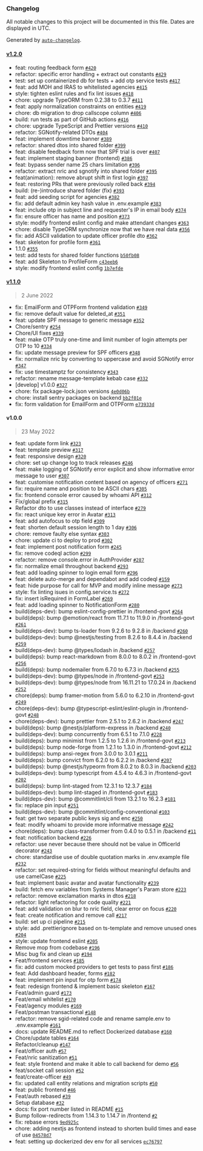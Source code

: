 ### Changelog

All notable changes to this project will be documented in this file. Dates are displayed in UTC.

Generated by [`auto-changelog`](https://github.com/CookPete/auto-changelog).

#### [v1.2.0](https://github.com/opengovsg/CheckWho/compare/v1.1.0...v1.2.0)

- feat: routing feedback form [`#420`](https://github.com/opengovsg/CheckWho/pull/420)
- refactor: specific error handling + extract out constants [`#429`](https://github.com/opengovsg/CheckWho/pull/429)
- test: set up containerized db for tests + add otp service tests [`#417`](https://github.com/opengovsg/CheckWho/pull/417)
- feat: add MOH and IRAS to whitelisted agencies [`#415`](https://github.com/opengovsg/CheckWho/pull/415)
- style: tighten eslint rules and fix lint issues [`#418`](https://github.com/opengovsg/CheckWho/pull/418)
- chore: upgrade TypeORM from 0.2.38 to 0.3.7 [`#411`](https://github.com/opengovsg/CheckWho/pull/411)
- feat: apply normalization constraints on entities [`#419`](https://github.com/opengovsg/CheckWho/pull/419)
- chore: db migration to drop callscope column [`#406`](https://github.com/opengovsg/CheckWho/pull/406)
- build: run tests as part of GitHub actions [`#416`](https://github.com/opengovsg/CheckWho/pull/416)
- chore: upgrade TypeScript and Prettier versions [`#410`](https://github.com/opengovsg/CheckWho/pull/410)
- refactor: SGNotify-related DTOs [`#404`](https://github.com/opengovsg/CheckWho/pull/404)
- feat: implement downtime banner [`#389`](https://github.com/opengovsg/CheckWho/pull/389)
- refactor: shared dtos into shared folder [`#399`](https://github.com/opengovsg/CheckWho/pull/399)
- feat: disable feedback form now that SPF trial is over [`#407`](https://github.com/opengovsg/CheckWho/pull/407)
- feat: implement staging banner (frontend) [`#386`](https://github.com/opengovsg/CheckWho/pull/386)
- feat: bypass sender name 25 chars limitation [`#396`](https://github.com/opengovsg/CheckWho/pull/396)
- refactor: extract nric and sgnotify into shared folder [`#395`](https://github.com/opengovsg/CheckWho/pull/395)
- feat(animation): remove abrupt shift in first login [`#397`](https://github.com/opengovsg/CheckWho/pull/397)
- feat: restoring PRs that were previously rolled back [`#394`](https://github.com/opengovsg/CheckWho/pull/394)
- build: (re-)introduce shared folder (fix) [`#393`](https://github.com/opengovsg/CheckWho/pull/393)
- feat: add seeding script for agencies [`#382`](https://github.com/opengovsg/CheckWho/pull/382)
- fix: add default admin key hash value in .env.example [`#383`](https://github.com/opengovsg/CheckWho/pull/383)
- feat: include otp in subject line and requester's IP in email body [`#374`](https://github.com/opengovsg/CheckWho/pull/374)
- fix: ensure officer has name and position [`#373`](https://github.com/opengovsg/CheckWho/pull/373)
- style: modify frontend eslint config and make attendant changes [`#363`](https://github.com/opengovsg/CheckWho/pull/363)
- chore: disable TypeORM synchronize now that we have real data [`#356`](https://github.com/opengovsg/CheckWho/pull/356)
- fix: add ASCII validation to update officer profile dto [`#362`](https://github.com/opengovsg/CheckWho/pull/362)
- feat: skeleton for profile form [`#361`](https://github.com/opengovsg/CheckWho/pull/361)
- 1.1.0 [`#355`](https://github.com/opengovsg/CheckWho/pull/355)
- test: add tests for shared folder functions [`b50fb08`](https://github.com/opengovsg/CheckWho/commit/b50fb084bdf61d68479d217887b28138ffbc46ba)
- feat: add Skeleton to ProfileForm [`c43eeb6`](https://github.com/opengovsg/CheckWho/commit/c43eeb6840b5e751a17b433f285365eeb897e940)
- style: modify frontend eslint config [`1b7efde`](https://github.com/opengovsg/CheckWho/commit/1b7efde6d741bf6b72b17f6c718c92e2e6f899e8)

#### [v1.1.0](https://github.com/opengovsg/CheckWho/compare/v1.0.0...v1.1.0)

> 2 June 2022

- fix: EmailForm and OTPForm frontend validation [`#349`](https://github.com/opengovsg/CheckWho/pull/349)
- fix: remove default value for deleted_at [`#351`](https://github.com/opengovsg/CheckWho/pull/351)
- feat: update SPF message to generic message [`#352`](https://github.com/opengovsg/CheckWho/pull/352)
- Chore/sentry [`#254`](https://github.com/opengovsg/CheckWho/pull/254)
- Chore/UI fixes [`#339`](https://github.com/opengovsg/CheckWho/pull/339)
- feat: make OTP truly one-time and limit number of login attempts per OTP to 10 [`#334`](https://github.com/opengovsg/CheckWho/pull/334)
- fix: update message preview for SPF officers [`#348`](https://github.com/opengovsg/CheckWho/pull/348)
- fix: normalize nric by converting to uppercase and avoid SGNotify error [`#347`](https://github.com/opengovsg/CheckWho/pull/347)
- fix: use timestamptz for consistency [`#343`](https://github.com/opengovsg/CheckWho/pull/343)
- refactor: rename message-template kebab case [`#332`](https://github.com/opengovsg/CheckWho/pull/332)
- [develop] v1.0.0 [`#327`](https://github.com/opengovsg/CheckWho/pull/327)
- chore: fix package-lock.json versions [`4e0d06b`](https://github.com/opengovsg/CheckWho/commit/4e0d06b65698a2229b47f3aeff283628b71965a2)
- chore: install sentry packages on backend [`bb2f01e`](https://github.com/opengovsg/CheckWho/commit/bb2f01eb154dbfa39607b1e34590c57a541966b4)
- fix: form validation for EmailForm and OTPForm [`e73933d`](https://github.com/opengovsg/CheckWho/commit/e73933d0287172c36cab90b2aed87aa985d1ed8e)

#### v1.0.0

> 23 May 2022

- feat: update form link [`#323`](https://github.com/opengovsg/CheckWho/pull/323)
- feat: template preview [`#317`](https://github.com/opengovsg/CheckWho/pull/317)
- feat: responsive design [`#320`](https://github.com/opengovsg/CheckWho/pull/320)
- chore: set up change log to track releases [`#246`](https://github.com/opengovsg/CheckWho/pull/246)
- feat: make logging of SGNotify error explicit and show informative error message to user [`#307`](https://github.com/opengovsg/CheckWho/pull/307)
- feat: customise notification content based on agency of officers [`#271`](https://github.com/opengovsg/CheckWho/pull/271)
- fix: require name and position to be ASCII chars [`#305`](https://github.com/opengovsg/CheckWho/pull/305)
- fix: frontend console error caused by whoami API [`#312`](https://github.com/opengovsg/CheckWho/pull/312)
- Fix/global prefix [`#315`](https://github.com/opengovsg/CheckWho/pull/315)
- Refactor dto to use classes instead of interface [`#279`](https://github.com/opengovsg/CheckWho/pull/279)
- fix: react unique key error in Avatar [`#313`](https://github.com/opengovsg/CheckWho/pull/313)
- feat: add autofocus to otp field [`#309`](https://github.com/opengovsg/CheckWho/pull/309)
- feat: shorten default session length to 1 day [`#306`](https://github.com/opengovsg/CheckWho/pull/306)
- chore: remove faulty else syntax [`#303`](https://github.com/opengovsg/CheckWho/pull/303)
- chore: update ci to deploy to prod [`#302`](https://github.com/opengovsg/CheckWho/pull/302)
- feat: implement post notification form [`#245`](https://github.com/opengovsg/CheckWho/pull/245)
- fix: remove codeql action [`#299`](https://github.com/opengovsg/CheckWho/pull/299)
- refactor: remove console.error in AuthProvider [`#287`](https://github.com/opengovsg/CheckWho/pull/287)
- fix: normalize email throughout backend [`#293`](https://github.com/opengovsg/CheckWho/pull/293)
- feat: add loading spinner to login email form [`#296`](https://github.com/opengovsg/CheckWho/pull/296)
- feat: delete auto-merge and dependabot and add codeql [`#159`](https://github.com/opengovsg/CheckWho/pull/159)
- feat: hide purpose for call for MVP and modify inline message [`#273`](https://github.com/opengovsg/CheckWho/pull/273)
- style: fix linting isues in config.service.ts [`#272`](https://github.com/opengovsg/CheckWho/pull/272)
- fix: insert isRequired in FormLabel [`#269`](https://github.com/opengovsg/CheckWho/pull/269)
- feat: add loading spinner to NotificationForm [`#280`](https://github.com/opengovsg/CheckWho/pull/280)
- build(deps-dev): bump eslint-config-prettier in /frontend-govt [`#264`](https://github.com/opengovsg/CheckWho/pull/264)
- build(deps): bump @emotion/react from 11.7.1 to 11.9.0 in /frontend-govt [`#261`](https://github.com/opengovsg/CheckWho/pull/261)
- build(deps-dev): bump ts-loader from 9.2.6 to 9.2.8 in /backend [`#260`](https://github.com/opengovsg/CheckWho/pull/260)
- build(deps-dev): bump @nestjs/testing from 8.2.6 to 8.4.4 in /backend [`#259`](https://github.com/opengovsg/CheckWho/pull/259)
- build(deps-dev): bump @types/lodash in /backend [`#257`](https://github.com/opengovsg/CheckWho/pull/257)
- build(deps): bump react-markdown from 8.0.0 to 8.0.2 in /frontend-govt [`#256`](https://github.com/opengovsg/CheckWho/pull/256)
- build(deps): bump nodemailer from 6.7.0 to 6.7.3 in /backend [`#255`](https://github.com/opengovsg/CheckWho/pull/255)
- build(deps-dev): bump @types/node in /frontend-govt [`#253`](https://github.com/opengovsg/CheckWho/pull/253)
- build(deps-dev): bump @types/node from 16.11.21 to 17.0.24 in /backend [`#252`](https://github.com/opengovsg/CheckWho/pull/252)
- chore(deps): bump framer-motion from 5.6.0 to 6.2.10 in /frontend-govt [`#249`](https://github.com/opengovsg/CheckWho/pull/249)
- chore(deps-dev): bump @typescript-eslint/eslint-plugin in /frontend-govt [`#248`](https://github.com/opengovsg/CheckWho/pull/248)
- chore(deps-dev): bump prettier from 2.5.1 to 2.6.2 in /backend [`#247`](https://github.com/opengovsg/CheckWho/pull/247)
- build(deps): bump @nestjs/platform-express in /backend [`#240`](https://github.com/opengovsg/CheckWho/pull/240)
- build(deps-dev): bump concurrently from 6.5.1 to 7.1.0 [`#228`](https://github.com/opengovsg/CheckWho/pull/228)
- build(deps): bump minimist from 1.2.5 to 1.2.6 in /frontend-govt [`#213`](https://github.com/opengovsg/CheckWho/pull/213)
- build(deps): bump node-forge from 1.2.1 to 1.3.0 in /frontend-govt [`#212`](https://github.com/opengovsg/CheckWho/pull/212)
- build(deps): bump ansi-regex from 3.0.0 to 3.0.1 [`#211`](https://github.com/opengovsg/CheckWho/pull/211)
- build(deps): bump convict from 6.2.0 to 6.2.2 in /backend [`#207`](https://github.com/opengovsg/CheckWho/pull/207)
- build(deps): bump @nestjs/typeorm from 8.0.2 to 8.0.3 in /backend [`#203`](https://github.com/opengovsg/CheckWho/pull/203)
- build(deps-dev): bump typescript from 4.5.4 to 4.6.3 in /frontend-govt [`#202`](https://github.com/opengovsg/CheckWho/pull/202)
- build(deps): bump lint-staged from 12.3.1 to 12.3.7 [`#184`](https://github.com/opengovsg/CheckWho/pull/184)
- build(deps-dev): bump lint-staged in /frontend-govt [`#183`](https://github.com/opengovsg/CheckWho/pull/183)
- build(deps-dev): bump @commitlint/cli from 13.2.1 to 16.2.3 [`#181`](https://github.com/opengovsg/CheckWho/pull/181)
- fix: replace pin input [`#251`](https://github.com/opengovsg/CheckWho/pull/251)
- build(deps-dev): bump @commitlint/config-conventional [`#103`](https://github.com/opengovsg/CheckWho/pull/103)
- feat: get two separate public keys sig and enc [`#250`](https://github.com/opengovsg/CheckWho/pull/250)
- feat: modify whoami to provide more informative message [`#242`](https://github.com/opengovsg/CheckWho/pull/242)
- chore(deps): bump class-transformer from 0.4.0 to 0.5.1 in /backend [`#11`](https://github.com/opengovsg/CheckWho/pull/11)
- feat: notification backend [`#226`](https://github.com/opengovsg/CheckWho/pull/226)
- refactor: use never because there should not be value in OfficerId decorator [`#243`](https://github.com/opengovsg/CheckWho/pull/243)
- chore: standardise use of double quotation marks in .env.example file [`#232`](https://github.com/opengovsg/CheckWho/pull/232)
- refactor: set required-string for fields without meaningful defaults and use camelCase [`#225`](https://github.com/opengovsg/CheckWho/pull/225)
- feat: implement basic avatar and avatar functionality [`#239`](https://github.com/opengovsg/CheckWho/pull/239)
- build: fetch env variables from Systems Manager's Param store [`#223`](https://github.com/opengovsg/CheckWho/pull/223)
- refactor: remove exclamation marks in dtos [`#218`](https://github.com/opengovsg/CheckWho/pull/218)
- refactor: light refactoring for code quality [`#221`](https://github.com/opengovsg/CheckWho/pull/221)
- feat: add validation on blur to nric field, clear error on focus [`#220`](https://github.com/opengovsg/CheckWho/pull/220)
- feat: create notification and remove call [`#217`](https://github.com/opengovsg/CheckWho/pull/217)
- build: set up ci pipeline [`#215`](https://github.com/opengovsg/CheckWho/pull/215)
- style: add .prettierignore based on ts-template and remove unused ones [`#204`](https://github.com/opengovsg/CheckWho/pull/204)
- style: update frontend eslint [`#205`](https://github.com/opengovsg/CheckWho/pull/205)
- Remove mop from codebase [`#196`](https://github.com/opengovsg/CheckWho/pull/196)
- Misc bug fix and clean up  [`#194`](https://github.com/opengovsg/CheckWho/pull/194)
- Feat/frontend services [`#185`](https://github.com/opengovsg/CheckWho/pull/185)
- fix: add custom mocked providers to get tests to pass first [`#186`](https://github.com/opengovsg/CheckWho/pull/186)
- feat: Add dashboard header, forms [`#182`](https://github.com/opengovsg/CheckWho/pull/182)
- feat: implement pin input for otp form [`#174`](https://github.com/opengovsg/CheckWho/pull/174)
- feat: redesign frontend & implement basic skeleton [`#167`](https://github.com/opengovsg/CheckWho/pull/167)
- Feat/admin guard [`#173`](https://github.com/opengovsg/CheckWho/pull/173)
- Feat/email whitelist [`#170`](https://github.com/opengovsg/CheckWho/pull/170)
- Feat/agency modules [`#169`](https://github.com/opengovsg/CheckWho/pull/169)
- Feat/postman transactional [`#148`](https://github.com/opengovsg/CheckWho/pull/148)
- refactor: remove sgid-related code and rename sample.env to .env.example [`#161`](https://github.com/opengovsg/CheckWho/pull/161)
- docs: update README.md to reflect Dockerized database [`#160`](https://github.com/opengovsg/CheckWho/pull/160)
- Chore/update tables [`#164`](https://github.com/opengovsg/CheckWho/pull/164)
- Refactor/cleanup [`#147`](https://github.com/opengovsg/CheckWho/pull/147)
- Feat/officer auth [`#57`](https://github.com/opengovsg/CheckWho/pull/57)
- Feat/nric sanitization [`#51`](https://github.com/opengovsg/CheckWho/pull/51)
- feat: style frontend and make it able to call backend for demo [`#56`](https://github.com/opengovsg/CheckWho/pull/56)
- feat/socket call session [`#52`](https://github.com/opengovsg/CheckWho/pull/52)
- feat/create-officer [`#49`](https://github.com/opengovsg/CheckWho/pull/49)
- fix: updated call entity relations and migration scripts [`#50`](https://github.com/opengovsg/CheckWho/pull/50)
- feat: public frontend [`#46`](https://github.com/opengovsg/CheckWho/pull/46)
- Feat/auth rebased [`#39`](https://github.com/opengovsg/CheckWho/pull/39)
- Setup database [`#32`](https://github.com/opengovsg/CheckWho/pull/32)
- docs: fix port number listed in README [`#15`](https://github.com/opengovsg/CheckWho/pull/15)
- Bump follow-redirects from 1.14.3 to 1.14.7 in /frontend [`#2`](https://github.com/opengovsg/CheckWho/pull/2)
- fix: rebase errors [`9ed925c`](https://github.com/opengovsg/CheckWho/commit/9ed925c44a6a16a26b38ebd4783989db40ce8112)
- chore: adding nextjs as frontend instead to shorten build times and ease of use [`04578d7`](https://github.com/opengovsg/CheckWho/commit/04578d7239cb8488b3693ec8e01e530a8f0e2444)
- feat: setting up dockerized dev env for all services [`ec76797`](https://github.com/opengovsg/CheckWho/commit/ec767974ab44088d0dacab6be95b6759e9118b94)

